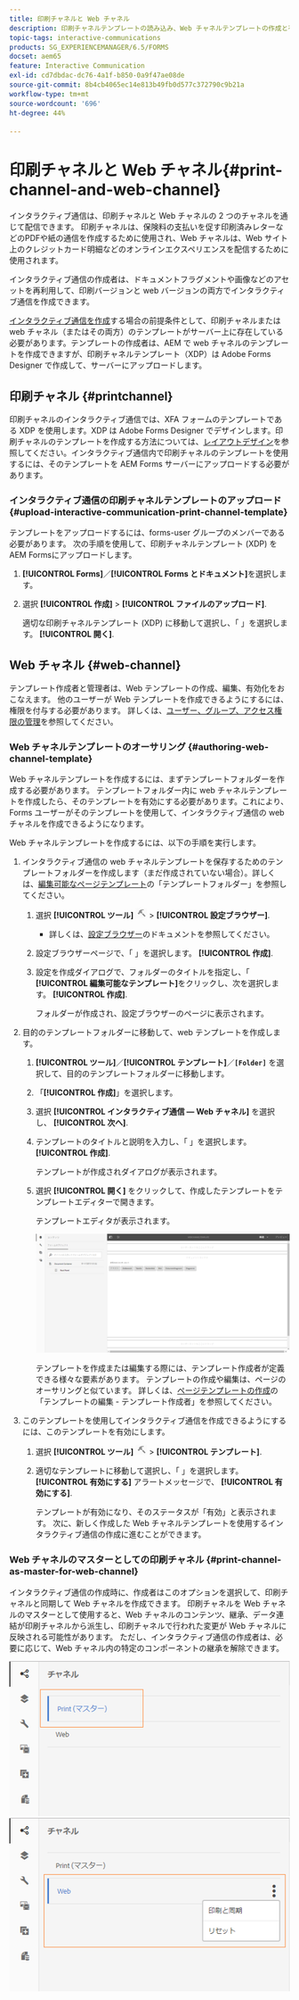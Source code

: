 ```yaml
---
title: 印刷チャネルと Web チャネル
description: 印刷チャネルテンプレートの読み込み、Web チャネルテンプレートの作成と有効化
topic-tags: interactive-communications
products: SG_EXPERIENCEMANAGER/6.5/FORMS
docset: aem65
feature: Interactive Communication
exl-id: cd7dbdac-dc76-4a1f-b850-0a9f47ae08de
source-git-commit: 8b4cb4065ec14e813b49fb0d577c372790c9b21a
workflow-type: tm+mt
source-wordcount: '696'
ht-degree: 44%

---
```


# 印刷チャネルと Web チャネル{#print-channel-and-web-channel}

インタラクティブ通信は、印刷チャネルと Web チャネルの 2 つのチャネルを通じて配信できます。 印刷チャネルは、保険料の支払いを促す印刷済みレターなどのPDFや紙の通信を作成するために使用され、Web チャネルは、Web サイト上のクレジットカード明細などのオンラインエクスペリエンスを配信するために使用されます。

インタラクティブ通信の作成者は、ドキュメントフラグメントや画像などのアセットを再利用して、印刷バージョンと web バージョンの両方でインタラクティブ通信を作成できます。

[インタラクティブ通信を作成](../../forms/using/create-interactive-communication.md)する場合の前提条件として、印刷チャネルまたは web チャネル（またはその両方）のテンプレートがサーバー上に存在している必要があります。テンプレートの作成者は、AEM で web チャネルのテンプレートを作成できますが、印刷チャネルテンプレート（XDP）は Adobe Forms Designer で作成して、サーバーにアップロードします。

## 印刷チャネル {#printchannel}

印刷チャネルのインタラクティブ通信では、XFA フォームのテンプレートである XDP を使用します。XDP は Adobe Forms Designer でデザインします。印刷チャネルのテンプレートを作成する方法については、[レイアウトデザイン](../../forms/using/layout-design-details.md)を参照してください。インタラクティブ通信内で印刷チャネルのテンプレートを使用するには、そのテンプレートを AEM Forms サーバーにアップロードする必要があります。

### インタラクティブ通信の印刷チャネルテンプレートのアップロード {#upload-interactive-communication-print-channel-template}

テンプレートをアップロードするには、forms-user グループのメンバーである必要があります。 次の手順を使用して、印刷チャネルテンプレート (XDP) をAEM Formsにアップロードします。

1. **[!UICONTROL Forms]**／**[!UICONTROL Forms とドキュメント]**&#x200B;を選択します。

1. 選択 **[!UICONTROL 作成]** > **[!UICONTROL ファイルのアップロード]**.

   適切な印刷チャネルテンプレート (XDP) に移動して選択し、「 」を選択します。 **[!UICONTROL 開く]**.

## Web チャネル {#web-channel}

テンプレート作成者と管理者は、Web テンプレートの作成、編集、有効化をおこなえます。 他のユーザーが Web テンプレートを作成できるようにするには、権限を付与する必要があります。 詳しくは、[ユーザー、グループ、アクセス権限の管理](/help/sites-administering/user-group-ac-admin.md)を参照してください。

### Web チャネルテンプレートのオーサリング {#authoring-web-channel-template}

Web チャネルテンプレートを作成するには、まずテンプレートフォルダーを作成する必要があります。 テンプレートフォルダー内に web チャネルテンプレートを作成したら、そのテンプレートを有効にする必要があります。これにより、Forms ユーザーがそのテンプレートを使用して、インタラクティブ通信の web チャネルを作成できるようになります。

Web チャネルテンプレートを作成するには、以下の手順を実行します。

1. インタラクティブ通信の web チャネルテンプレートを保存するためのテンプレートフォルダーを作成します（まだ作成されていない場合）。詳しくは、[編集可能なページテンプレート](/help/sites-developing/page-templates-editable.md)の「テンプレートフォルダー」を参照してください。

   1. 選択 **[!UICONTROL ツール]** ![ツール](assets/tools.png) > **[!UICONTROL 設定ブラウザー]**.
      * 詳しくは、[設定ブラウザー](/help/sites-administering/configurations.md)のドキュメントを参照してください。
   1. 設定ブラウザーページで、「 」を選択します。 **[!UICONTROL 作成]**.
   1. 設定を作成ダイアログで、フォルダーのタイトルを指定し、「 **[!UICONTROL 編集可能なテンプレート]**&#x200B;をクリックし、次を選択します。 **[!UICONTROL 作成]**.

      フォルダーが作成され、設定ブラウザーのページに表示されます。

1. 目的のテンプレートフォルダーに移動して、web テンプレートを作成します。

   1. **[!UICONTROL ツール]**／**[!UICONTROL テンプレート]**／**`[Folder]`** を選択して、目的のテンプレートフォルダーに移動します。
   1. 「**[!UICONTROL 作成]**」を選択します。
   1. 選択 **[!UICONTROL インタラクティブ通信 — Web チャネル]** を選択し、 **[!UICONTROL 次へ]**.
   1. テンプレートのタイトルと説明を入力し、「 」を選択します。 **[!UICONTROL 作成]**.

      テンプレートが作成されダイアログが表示されます。

   1. 選択 **[!UICONTROL 開く]** をクリックして、作成したテンプレートをテンプレートエディターで開きます。

      テンプレートエディタが表示されます。

      ![webchanneltemplate](assets/webchanneltemplate.png)

      テンプレートを作成または編集する際には、テンプレート作成者が定義できる様々な要素があります。 テンプレートの作成や編集は、ページのオーサリングと似ています。 詳しくは、[ページテンプレートの作成](/help/sites-authoring/templates.md)の「テンプレートの編集 - テンプレート作成者」を参照してください。

1. このテンプレートを使用してインタラクティブ通信を作成できるようにするには、このテンプレートを有効にします。

   1. 選択 **[!UICONTROL ツール]** ![ツール](assets/tools.png) > **[!UICONTROL テンプレート]**.
   1. 適切なテンプレートに移動して選択し、「 」を選択します。 **[!UICONTROL 有効にする]** アラートメッセージで、 **[!UICONTROL 有効にする]**.

      テンプレートが有効になり、そのステータスが「有効」と表示されます。 次に、新しく作成した Web チャネルテンプレートを使用するインタラクティブ通信の作成に進むことができます。

### Web チャネルのマスターとしての印刷チャネル {#print-channel-as-master-for-web-channel}

インタラクティブ通信の作成時に、作成者はこのオプションを選択して、印刷チャネルと同期して Web チャネルを作成できます。 印刷チャネルを Web チャネルのマスターとして使用すると、Web チャネルのコンテンツ、継承、データ連結が印刷チャネルから派生し、印刷チャネルで行われた変更が Web チャネルに反映される可能性があります。 ただし、インタラクティブ通信の作成者は、必要に応じて、Web チャネル内の特定のコンポーネントの継承を解除できます。

![印刷チャネルをマスターとして使用](assets/create_ic_print_master_new.png) ![印刷チャネルをマスターとする web チャネル](assets/create_ic_print_master_web_new.png)
